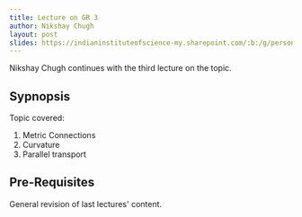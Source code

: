 ```yaml
---
title: Lecture on GR 3
author: Nikshay Chugh
layout: post
slides: https://indianinstituteofscience-my.sharepoint.com/:b:/g/personal/nikshaychugh_iisc_ac_in/EQa8SEElJa9AmIL5m9vqSAEB-nKdx1SIaVRNFA-_ulNlQw
---
```


Nikshay Chugh continues with the third lecture on the topic.

<!--more-->

## Sypnopsis

Topic covered:

1. Metric Connections
2. Curvature
3. Parallel transport

## Pre-Requisites

General revision of last lectures' content.
